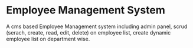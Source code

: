 # Employee Management System
A cms based Employee Management system including admin panel, scrud (serach, create, read, edit, delete) on employee list, create dynamic employee list on department wise.  
